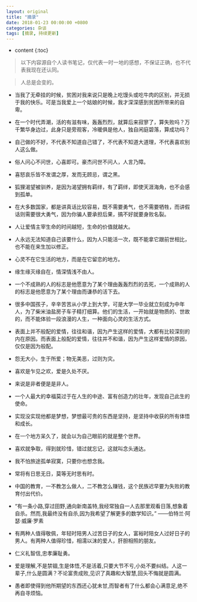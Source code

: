 ```yaml
---
layout: original
title: "摘录"
date: 2018-01-23 00:00:00 +0800 
categories: 杂谈
tags: [摘录, 持续更新]
---
```

* content
{:toc}


> 以下内容源自个人读书笔记，仅代表一时一地的感想，不保证正确，也不代表我现在还认同。

> 人总是会变的。

<!-- more -->

* 当我了无牵挂的时候，贫困对我来说只是晚上吃馒头或吃牛肉的区别，并无损于我的快乐。可是当我爱上一个姑娘的时候，我才深深感到贫困所带来的自卑。 

* 在一个时代弄潮，活的有滋有味，轰轰烈烈，就算后来寂寥了，算失败吗？万千繁华身边过，此身只是旁观客，冷暖俱是他人，独自闲庭碧落，算成功吗？

* 自己做的不好，不代表不知道自己错了，不代表不知道大道理，不代表喜欢别人这么做。

* 俗人问心不问世，心喜即可。豪杰问世不问人，人言乃障。

* 喜怒哀乐皆不发谓之厚，发而无顾忌，谓之黑。

* 狐狸渴望被驯养，是因为渴望拥有羁绊，有了羁绊，即使天涯海角，也不会感到孤单。

* 在大多数国家，都是讲真话比较容易，既不需要勇气，也不需要牺牲，而讲假话则需要很大勇气，因为你骗人要承担后果，搞不好就要身败名裂。

* 人让爱情主宰生命的时间越短，生命的价值就越大。

* 人永远无法知道自己该要什么，因为人只能活一次，既不能拿它跟前世相比，也不能在来生加以修正。

* 心灵不在它生活的地方，而是在它留恋的地方。

* 缘生缘灭缘自在，情深情浅不由人。

* 一个不成熟的人的标志是他愿意为了某个理由轰轰烈烈的去死，一个成熟的人的标志是他愿意为了某个理由而谦恭的活下去。

* 很多中国孩子，辛辛苦苦从小学上到大学，可是大学一毕业就立刻成为中年人，为了柴米油盐房子车子精打细算。他们的生活，一开始就是物质的、世故的，而不能体验一段浪漫的人生，一种面向心灵的生活方式。

* 表面上并不般配的爱情，往往和谐，因为产生这样的爱情，大都有比较深刻的内在原因。而表面上般配的爱情，往往并不和谐，因为产生这样爱情的原因，仅仅是因为般配。

* 怨无大小，生于所爱；物无美恶，过则为灾。

* 喜欢是乍见之欢，爱是久处不厌。

* 来说是非者便是是非人。

* 一个人最大的幸福莫过于在人生的中途、富有创造力的壮年，发现自己此生的使命。

* 实现没实现他都是梦想，梦想最可贵的东西是坚持，是坚持中收获的所有体悟和成长。

* 在一个地方呆久了，就会以为自己眼前的就是整个世界。

* 喜欢就争取，得到就珍惜，错过就忘记，这就叫念头通达。

* 我不怕旅途孤单寂寞，只要你也想念我。

* 常将有日思无日，莫等无时思有时。

* 中国的教育，一不教怎么做人，二不教怎么赚钱，这个民族迟早要为失败的教育付出代价。

* “有一条小路,穿过田野,通向新南盖特,我经常独自一人去那里观看日落,想象着自杀。然而,我最终没有自杀,因为我希望了解更多的数学知识。”      ——伯特兰·阿瑟·威廉·罗素

*  有两种人值得敬佩，年轻时陪男人过苦日子的女人，富裕时陪女人过好日子的男人。有两种人值得珍惜，相濡以沫的爱人，肝胆相照的朋友。

*  仁义礼智信,忠孝廉耻勇。

*  爱是理解,不是禁锢,生是体悟,不是活着,只要大节不亏,小处不要纠结。人这一辈子,什么是圆满？不论富贵成败,见识了真趣和大智慧,回头不悔就是圆满。

*  愚者即使得到他所期望的东西还心犹未甘,而智者有了什么都会心满意足,绝不再自寻烦恼。
